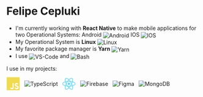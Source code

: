 # Felipe Cepluki

-  I'm currently working with **React Native** to make mobile applications for two Operational Systems: Android <img align="center" alt="Android" height="35px" src="https://img.icons8.com/stickers/100/000000/android-os.png"/> IOS <img align="center" alt="IOS" height="35px" src="https://img.icons8.com/stickers/100/000000/mac-os.png"/>
-  My Operational System is **Linux** <img align="center" alt="Linux" height="35px" src="https://cdn.jsdelivr.net/gh/devicons/devicon/icons/linux/linux-original.svg" />
-  My favorite package manager is **Yarn** <img align="center" alt="Yarn" height="35px" src="https://cdn.jsdelivr.net/gh/devicons/devicon/icons/yarn/yarn-original.svg" />
-  I use <img align="center" alt="VS-Code" height="35px" src="https://cdn.jsdelivr.net/gh/devicons/devicon/icons/vscode/vscode-original.svg" /> and <img align="center" alt="Bash" height="35px" src="https://cdn.jsdelivr.net/gh/devicons/devicon/icons/bash/bash-original.svg" />

 I use in my projects:
 
<div>
  <img align="center" alt="JavaScript" height="35px" src="https://raw.githubusercontent.com/devicons/devicon/master/icons/javascript/javascript-plain.svg" />
  &nbsp;
 <img align="center" alt="TypeScript" height="35px" src="https://cdn.jsdelivr.net/gh/devicons/devicon/icons/typescript/typescript-original.svg" />
  &nbsp;
  <img align="center" alt="React Native" height="35px" src="https://raw.githubusercontent.com/devicons/devicon/master/icons/react/react-original.svg" />
  &nbsp;
  <img align="center" alt="Firebase" height="35px" src="https://img.icons8.com/color/48/000000/firebase.png"/>
  &nbsp;
  <img align="center" alt="Figma" height="35px" src="https://cdn.jsdelivr.net/gh/devicons/devicon/icons/figma/figma-original.svg" />
  &nbsp;
  <img align="center" alt="MongoDB" height="35px" src="https://cdn.jsdelivr.net/gh/devicons/devicon/icons/mongodb/mongodb-original.svg" />
  &nbsp;
</div>
